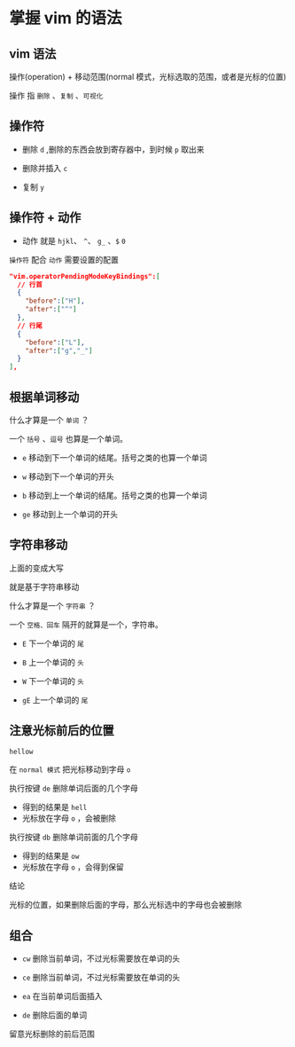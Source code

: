 # 掌握 vim 的语法

## vim 语法

操作(operation) + 移动范围(normal 模式，光标选取的范围，或者是光标的位置)

操作 指 `删除` 、`复制` 、`可视化`

## 操作符

- 删除 `d` ,删除的东西会放到寄存器中，到时候 `p` 取出来

- 删除并插入 `c`

- 复制 `y`

## 操作符 + 动作

- 动作 就是 `hjkl`、 `^`、 `g_`  、`$` `0`

`操作符` 配合 `动作` 需要设置的配置


```json
"vim.operatorPendingModeKeyBindings":[
  // 行首
  {
    "before":["H"],
    "after":["^"]
  },
  // 行尾
  {
    "before":["L"],
    "after":["g","_"]
  }
],
```

## 根据单词移动

什么才算是一个 `单词` ？

一个 `括号` 、`逗号` 也算是一个单词。

- `e` 移动到下一个单词的结尾。括号之类的也算一个单词

- `w` 移动到下一个单词的开头



- `b` 移动到上一个单词的结尾。括号之类的也算一个单词

- `ge` 移动到上一个单词的开头

## 字符串移动

上面的变成大写

就是基于字符串移动

什么才算是一个 `字符串` ？

一个 `空格、回车` 隔开的就算是一个，字符串。

- `E` 下一个单词的 `尾`

- `B` 上一个单词的 `头`



- `W` 下一个单词的 `头`

- `gE` 上一个单词的 `尾`

## 注意光标前后的位置

```js
hellow
```

在 `normal 模式` 把光标移动到字母 `o`

执行按键 `de` 删除单词后面的几个字母

- 得到的结果是 `hell`
- 光标放在字母 `o` ，会被删除

执行按键 `db` 删除单词前面的几个字母

- 得到的结果是 `ow`
- 光标放在字母 `o` ，会得到保留



结论

光标的位置，如果删除后面的字母，那么光标选中的字母也会被删除

## 组合

- `cw` 删除当前单词，不过光标需要放在单词的头

- `ce` 删除当前单词，不过光标需要放在单词的头

- `ea` 在当前单词后面插入

- `de` 删除后面的单词

留意光标删除的前后范围
